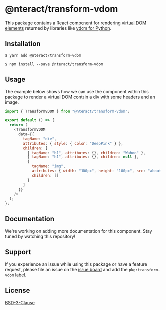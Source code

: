 # @nteract/transform-vdom

This package contains a React component for rendering [virtual DOM elements](https://github.com/nteract/vdom/blob/master/docs/mimetype-spec.md) returned by libraries like [vdom for Python](https://github.com/nteract/vdom).

## Installation

```
$ yarn add @nteract/transform-vdom
```

```
$ npm install --save @nteract/transform-vdom
```

## Usage

The example below shows how we can use the component within this package to render a virtual DOM contain a div with some headers and an image.

```javascript
import { TransformVDOM } from "@nteract/transform-vdom";

export default () => {
  return (
    <TransformVDOM
      data={{
        tagName: "div",
        attributes: { style: { color: "DeepPink" } },
        children: [
          { tagName: "h1", attributes: {}, children: "Wahoo" },
          { tagName: "h1", attributes: {}, children: null },
          {
            tagName: "img",
            attributes: { width: "100px", height: "100px", src: "about:blank" },
            children: []
          }
        ]
      }}
    />
  );
};
```

## Documentation

We're working on adding more documentation for this component. Stay tuned by watching this repository!

## Support

If you experience an issue while using this package or have a feature request, please file an issue on the [issue board](https://github.com/nteract/nteract/issues/new/choose) and add the `pkg:transform-vdom` label.

## License

[BSD-3-Clause](https://choosealicense.com/licenses/bsd-3-clause/)
